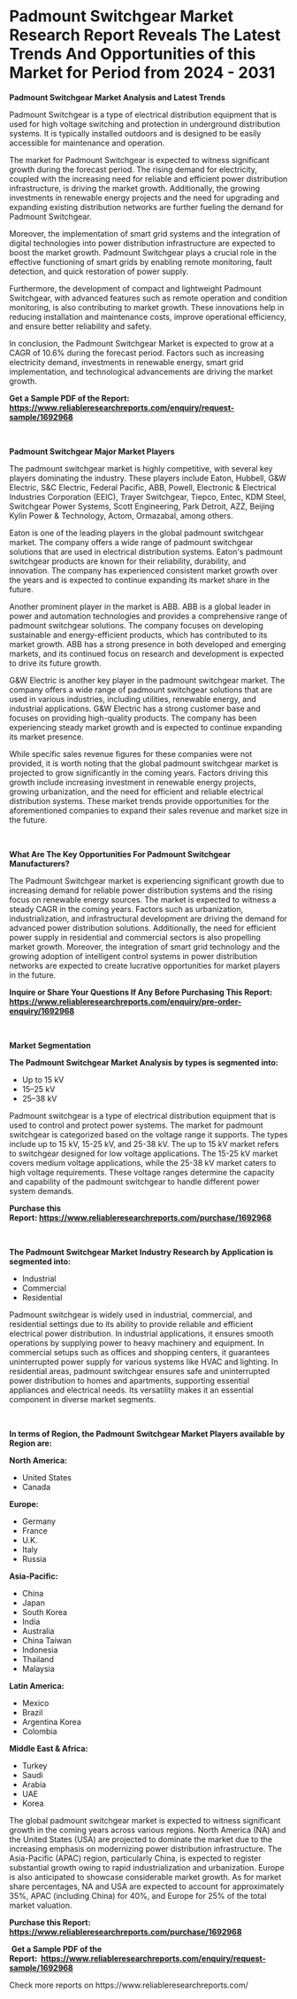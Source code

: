 <p><h1>Padmount Switchgear Market Research Report Reveals The Latest Trends And Opportunities of this Market for Period from 2024 - 2031</h1></p><p><strong>Padmount Switchgear Market Analysis and Latest Trends</strong></p>
<p><p>Padmount Switchgear is a type of electrical distribution equipment that is used for high voltage switching and protection in underground distribution systems. It is typically installed outdoors and is designed to be easily accessible for maintenance and operation.</p><p>The market for Padmount Switchgear is expected to witness significant growth during the forecast period. The rising demand for electricity, coupled with the increasing need for reliable and efficient power distribution infrastructure, is driving the market growth. Additionally, the growing investments in renewable energy projects and the need for upgrading and expanding existing distribution networks are further fueling the demand for Padmount Switchgear.</p><p>Moreover, the implementation of smart grid systems and the integration of digital technologies into power distribution infrastructure are expected to boost the market growth. Padmount Switchgear plays a crucial role in the effective functioning of smart grids by enabling remote monitoring, fault detection, and quick restoration of power supply.</p><p>Furthermore, the development of compact and lightweight Padmount Switchgear, with advanced features such as remote operation and condition monitoring, is also contributing to market growth. These innovations help in reducing installation and maintenance costs, improve operational efficiency, and ensure better reliability and safety.</p><p>In conclusion, the Padmount Switchgear Market is expected to grow at a CAGR of 10.6% during the forecast period. Factors such as increasing electricity demand, investments in renewable energy, smart grid implementation, and technological advancements are driving the market growth.</p></p>
<p><strong>Get a Sample PDF of the Report:&nbsp; <a href="https://www.reliableresearchreports.com/enquiry/request-sample/1692968">https://www.reliableresearchreports.com/enquiry/request-sample/1692968</a></strong></p>
<p>&nbsp;</p>
<p><strong>Padmount Switchgear Major Market Players</strong></p>
<p><p>The padmount switchgear market is highly competitive, with several key players dominating the industry. These players include Eaton, Hubbell, G&W Electric, S&C Electric, Federal Pacific, ABB, Powell, Electronic & Electrical Industries Corporation (EEIC), Trayer Switchgear, Tiepco, Entec, KDM Steel, Switchgear Power Systems, Scott Engineering, Park Detroit, AZZ, Beijing Kylin Power & Technology, Actom, Ormazabal, among others.</p><p>Eaton is one of the leading players in the global padmount switchgear market. The company offers a wide range of padmount switchgear solutions that are used in electrical distribution systems. Eaton's padmount switchgear products are known for their reliability, durability, and innovation. The company has experienced consistent market growth over the years and is expected to continue expanding its market share in the future.</p><p>Another prominent player in the market is ABB. ABB is a global leader in power and automation technologies and provides a comprehensive range of padmount switchgear solutions. The company focuses on developing sustainable and energy-efficient products, which has contributed to its market growth. ABB has a strong presence in both developed and emerging markets, and its continued focus on research and development is expected to drive its future growth.</p><p>G&W Electric is another key player in the padmount switchgear market. The company offers a wide range of padmount switchgear solutions that are used in various industries, including utilities, renewable energy, and industrial applications. G&W Electric has a strong customer base and focuses on providing high-quality products. The company has been experiencing steady market growth and is expected to continue expanding its market presence.</p><p>While specific sales revenue figures for these companies were not provided, it is worth noting that the global padmount switchgear market is projected to grow significantly in the coming years. Factors driving this growth include increasing investment in renewable energy projects, growing urbanization, and the need for efficient and reliable electrical distribution systems. These market trends provide opportunities for the aforementioned companies to expand their sales revenue and market size in the future.</p></p>
<p>&nbsp;</p>
<p><strong>What Are The Key Opportunities For Padmount Switchgear Manufacturers?</strong></p>
<p><p>The Padmount Switchgear market is experiencing significant growth due to increasing demand for reliable power distribution systems and the rising focus on renewable energy sources. The market is expected to witness a steady CAGR in the coming years. Factors such as urbanization, industrialization, and infrastructural development are driving the demand for advanced power distribution solutions. Additionally, the need for efficient power supply in residential and commercial sectors is also propelling market growth. Moreover, the integration of smart grid technology and the growing adoption of intelligent control systems in power distribution networks are expected to create lucrative opportunities for market players in the future.</p></p>
<p><strong>Inquire or Share Your Questions If Any Before Purchasing This Report: <a href="https://www.reliableresearchreports.com/enquiry/pre-order-enquiry/1692968">https://www.reliableresearchreports.com/enquiry/pre-order-enquiry/1692968</a></strong></p>
<p>&nbsp;</p>
<p><strong>Market Segmentation</strong></p>
<p><strong>The Padmount Switchgear Market Analysis by types is segmented into:</strong></p>
<p><ul><li>Up to 15 kV</li><li>15–25 kV</li><li>25–38 kV</li></ul></p>
<p><p>Padmount switchgear is a type of electrical distribution equipment that is used to control and protect power systems. The market for padmount switchgear is categorized based on the voltage range it supports. The types include up to 15 kV, 15-25 kV, and 25-38 kV. The up to 15 kV market refers to switchgear designed for low voltage applications. The 15-25 kV market covers medium voltage applications, while the 25-38 kV market caters to high voltage requirements. These voltage ranges determine the capacity and capability of the padmount switchgear to handle different power system demands.</p></p>
<p><strong>Purchase this Report:&nbsp;<a href="https://www.reliableresearchreports.com/purchase/1692968">https://www.reliableresearchreports.com/purchase/1692968</a></strong></p>
<p>&nbsp;</p>
<p><strong>The Padmount Switchgear Market Industry Research by Application is segmented into:</strong></p>
<p><ul><li>Industrial</li><li>Commercial</li><li>Residential</li></ul></p>
<p><p>Padmount switchgear is widely used in industrial, commercial, and residential settings due to its ability to provide reliable and efficient electrical power distribution. In industrial applications, it ensures smooth operations by supplying power to heavy machinery and equipment. In commercial setups such as offices and shopping centers, it guarantees uninterrupted power supply for various systems like HVAC and lighting. In residential areas, padmount switchgear ensures safe and uninterrupted power distribution to homes and apartments, supporting essential appliances and electrical needs. Its versatility makes it an essential component in diverse market segments.</p></p>
<p>&nbsp;</p>
<p><strong>In terms of Region, the Padmount Switchgear Market Players available by Region are:</strong></p>
<p>
    <p> <strong> North America: </strong>
        <ul>
            <li>United States</li>
            <li>Canada</li>
        </ul>
        </p> 
    <p> <strong> Europe: </strong>
        <ul>
            <li>Germany</li>
            <li>France</li>
            <li>U.K.</li>
            <li>Italy</li>
            <li>Russia</li>
        </ul>
        </p> 
    <p> <strong> Asia-Pacific: </strong>
        <ul>
            <li>China</li>
            <li>Japan</li>
            <li>South Korea</li>
            <li>India</li>
            <li>Australia</li>
            <li>China Taiwan</li>
            <li>Indonesia</li>
            <li>Thailand</li>
            <li>Malaysia</li>
        </ul>
        </p> 
    <p> <strong> Latin America: </strong>
        <ul>
            <li>Mexico</li>
            <li>Brazil</li>
            <li>Argentina Korea</li>
            <li>Colombia</li>
        </ul>
        </p> 
    <p> <strong> Middle East & Africa: </strong>
        <ul>
            <li>Turkey</li>
            <li>Saudi</li>
            <li>Arabia</li>
            <li>UAE</li>
            <li>Korea</li>
        </ul>
    </p>
    </p>
<p><p>The global padmount switchgear market is expected to witness significant growth in the coming years across various regions. North America (NA) and the United States (USA) are projected to dominate the market due to the increasing emphasis on modernizing power distribution infrastructure. The Asia-Pacific (APAC) region, particularly China, is expected to register substantial growth owing to rapid industrialization and urbanization. Europe is also anticipated to showcase considerable market growth. As for market share percentages, NA and USA are expected to account for approximately 35%, APAC (including China) for 40%, and Europe for 25% of the total market valuation.</p></p>
<p><strong>Purchase this Report: <a href="https://www.reliableresearchreports.com/purchase/1692968">https://www.reliableresearchreports.com/purchase/1692968</a></strong></p>
<p>&nbsp;<strong>Get a Sample PDF of the Report:&nbsp;&nbsp;<a href="https://www.reliableresearchreports.com/enquiry/request-sample/1692968">https://www.reliableresearchreports.com/enquiry/request-sample/1692968</a></strong></p>
<p><strong></strong></p>
<p>Check more reports on https://www.reliableresearchreports.com/</p>
